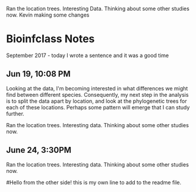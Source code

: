 Ran the location trees. Interesting Data.
Thinking about some other studies now.
Kevin making some changes
# Bioinfclass Notes

September 2017 - today I wrote a sentence and it was a good time

## Jun 19, 10:08 PM

Looking at the data, I'm becoming interested in what differences we might find between different species.
Consequently, my next step in the analysis is to split the data apart by location, and look at the
phylogenetic trees for each of these locations.
Perhaps some pattern will emerge that I can study further.


Ran the location trees.
Interesting data.
Thinking about some other studies now.


## June 24, 3:30PM


Ran the location trees.
Interesting data.
Thinking about some other studies now.


#Hello from the other side!
this is my own line to add to the readme file.
